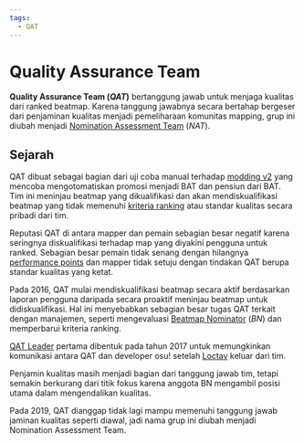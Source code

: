 ```yaml
---
tags:
  - QAT
---
```


# Quality Assurance Team

**Quality Assurance Team (*QAT*)** bertanggung jawab untuk menjaga kualitas dari ranked beatmap. Karena tanggung jawabnya secara bertahap bergeser dari penjaminan kualitas menjadi pemeliharaan komunitas mapping, grup ini diubah menjadi [Nomination Assessment Team](/wiki/People/The_Team/Nomination_Assessment_Team) (*NAT*).

## Sejarah

QAT dibuat sebagai bagian dari uji coba manual terhadap [modding v2](/wiki/Beatmap_Discussion) yang mencoba mengotomatiskan promosi menjadi BAT dan pensiun dari BAT. Tim ini meninjau beatmap yang dikualifikasi dan akan mendiskualifikasi beatmap yang tidak memenuhi [kriteria ranking](/wiki/Ranking_Criteria) atau standar kualitas secara pribadi dari tim.

Reputasi QAT di antara mapper dan pemain sebagian besar negatif karena seringnya diskualifikasi terhadap map yang diyakini pengguna untuk ranked. Sebagian besar pemain tidak senang dengan hilangnya [performance points](/wiki/Performance_points) dan mapper tidak setuju dengan tindakan QAT berupa standar kualitas yang ketat.

Pada 2016, QAT mulai mendiskualifikasi beatmap secara aktif berdasarkan laporan pengguna daripada secara proaktif meninjau beatmap untuk didiskualifikasi. Hal ini menyebabkan sebagian besar tugas QAT terkait dengan manajemen, seperti mengevaluasi [Beatmap Nominator](/wiki/People/The_Team/Beatmap_Nominators) (*BN*) dan memperbarui kriteria ranking.

[QAT Leader](/wiki/Modding/QAT_Leaders) pertama dibentuk pada tahun 2017 untuk memungkinkan komunikasi antara QAT dan developer osu! setelah [Loctav](https://osu.ppy.sh/users/71366) keluar dari tim.

Penjamin kualitas masih menjadi bagian dari tanggung jawab tim, tetapi semakin berkurang dari titik fokus karena anggota BN mengambil posisi utama dalam mengendalikan kualitas.

Pada 2019, QAT dianggap tidak lagi mampu memenuhi tanggung jawab jaminan kualitas seperti diawal, jadi nama grup ini diubah menjadi Nomination Assessment Team.
